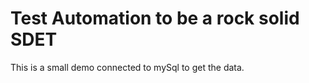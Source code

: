 # Test Automation to be a rock solid SDET

This is a small demo connected to mySql to get the data.
